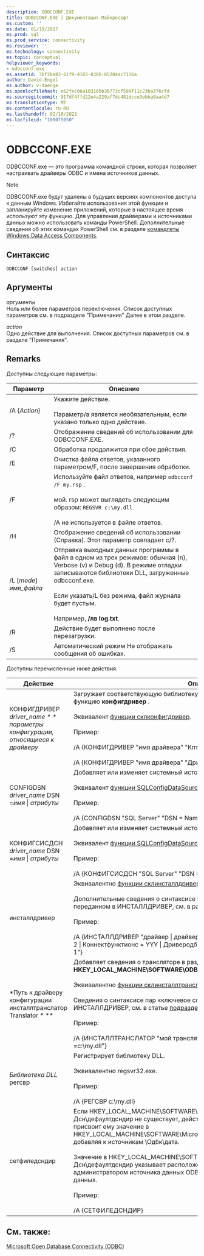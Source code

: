 ```yaml
---
description: ODBCCONF.EXE
title: ODBCCONF.EXE | Документация Майкрософт
ms.custom: ''
ms.date: 01/19/2017
ms.prod: sql
ms.prod_service: connectivity
ms.reviewer: ''
ms.technology: connectivity
ms.topic: conceptual
helpviewer_keywords:
- odbcconf.exe
ms.assetid: 3bf2be83-61f9-4183-836b-85204ac7116a
author: David-Engel
ms.author: v-daenge
ms.openlocfilehash: e62fec06a10316bb3b773cf599f11c23ba376cfd
ms.sourcegitcommit: 917df4ffd22e4a229af7dc481dcce3ebba0aa4d7
ms.translationtype: MT
ms.contentlocale: ru-RU
ms.lasthandoff: 02/10/2021
ms.locfileid: "100075050"
---
```

# <a name="odbcconfexe"></a>ODBCCONF.EXE
ODBCCONF.exe — это программа командной строки, которая позволяет настраивать драйверы ODBC и имена источников данных.  
  
> [!NOTE]  
>  ODBCCONF.exe будут удалены в будущих версиях компонентов доступа к данным Windows. Избегайте использования этой функции и запланируйте изменение приложений, которые в настоящее время используют эту функцию. Для управления драйверами и источниками данных можно использовать команды PowerShell. Дополнительные сведения об этих командах PowerShell см. в разделе [командлеты Windows Data Access Components](/powershell/module/wdac).  
  
## <a name="syntax"></a>Синтаксис  
  
```console  
ODBCCONF [switches] action  
```  
  
## <a name="arguments"></a>Аргументы  
 *аргументы*  
 Ноль или более параметров переключения. Список доступных параметров см. в подразделе "Примечания" Далее в этом разделе.  
  
 *action*  
 Одно действие для выполнения. Список доступных параметров см. в разделе "Примечания".  
  
## <a name="remarks"></a>Remarks  
 Доступны следующие параметры:  
  
|Параметр|Описание|  
|------------|-----------------|  
|/A {*Action*}|Укажите действие.<br /><br /> Параметр/a является необязательным, если указано только одно действие.|  
|/?|Отображение сведений об использовании для ODBCCONF.EXE.|  
|/C|Обработка продолжится при сбое действия.|  
|/E|Очистка файла ответов, указанного параметром/F, после завершения обработки.|  
|/F|Используйте файл ответов, например `odbcconf /F my.rsp` .<br /><br /> мой. rsp может выглядеть следующим образом: `REGSVR c:\my.dll`<br /><br /> /A не используется в файле ответов.|  
|/H|Отображение сведений об использовании (Справка). Этот параметр совпадает с/?.|  
|/L [*mode*] *имя_файла*|Отправка выходных данных программы в файл в одном из трех режимов: обычная (n), Verbose (v) и Debug (d). В режиме отладки записываются библиотеки DLL, загруженные odbcconf.exe.<br /><br /> Если указать/L без режима, файл журнала будет пустым.<br /><br /> Например, **/лв log.txt**.|  
|/R|Действие будет выполнено после перезагрузки.|  
|/S|Автоматический режим Не отображать сообщения об ошибках.|  
  
 Доступны перечисленные ниже действия.  
  
|Действие|Описание|  
|------------|-----------------|  
|КОНФИГДРИВЕР *driver_name * * параметры конфигурации, относящиеся к драйверу*|Загружает соответствующую библиотеку DLL установки драйвера и вызывает функцию **конфигдривер** .<br /><br /> Эквивалент [функции склконфигдривер](../odbc/reference/syntax/sqlconfigdriver-function.md).<br /><br /> Пример:<br /><br /> /A {КОНФИГДРИВЕР "имя драйвера" "Кптимеаут = 60"}<br /><br /> /A {КОНФИГДРИВЕР "имя драйвера" "Дриверодбквер = 03.80"}|  
|CONFIGDSN *driver_name* DSN =*имя* &#124; *атрибуты*|Добавляет или изменяет системный источник данных.<br /><br /> Эквивалент [функции SQLConfigDataSource](../odbc/reference/syntax/sqlconfigdatasource-function.md).<br /><br /> Пример:<br /><br /> /A {CONFIGDSN "SQL Server" "DSN = Name &#124; Server = SRV"}|  
|КОНФИГСИСДСН *driver_name* DSN =*имя* &#124; *атрибуты*|Добавляет или изменяет системный источник данных.<br /><br /> Эквивалент [функции SQLConfigDataSource](../odbc/reference/syntax/sqlconfigdatasource-function.md).<br /><br /> Пример:<br /><br /> /A {КОНФИГСИСДСН "SQL Server" "DSN = Name &#124; Server = SRV"}|  
|инсталлдривер|Эквивалентно [функции склинсталлдриверекс](../odbc/reference/syntax/sqlinstalldriverex-function.md).<br /><br /> Дополнительные сведения о синтаксисе пар «ключевое слово-значение», переданном в ИНСТАЛЛДРИВЕР, см. в разделе [подразделы спецификации драйвера](../odbc/reference/install/driver-specification-subkeys.md).<br /><br /> Пример:<br /><br /> /A {ИНСТАЛЛДРИВЕР "драйвер &#124; драйвер =c:\your.dll &#124; Setup =c:\your.dll &#124; Апилевел = 2 &#124; Коннектфунктионс = YYY &#124; Дриверодбквер = 03.50 &#124; Филеусаже = 0 &#124; Скллевел = 1"}|  
|*Путь к драйверу конфигурации инсталлтранслатор Translator * **|Добавляет сведения о трансляторе в раздел реестра **HKEY_LOCAL_MACHINE\SOFTWARE\ODBC\ODBCINST.INI \Одбк Translator** .<br /><br /> Эквивалентно [функции склинсталлтранслаторекс](../odbc/reference/syntax/sqlinstalltranslatorex-function.md).<br /><br /> Сведения о синтаксисе пар «ключевое слово-значение», переданном в ИНСТАЛЛДРИВЕР, см. в статье [подразделы спецификации переводчика](../odbc/reference/install/translator-specification-subkeys.md).<br /><br /> Пример:<br /><br /> /A {ИНСТАЛЛТРАНСЛАТОР "мой транслятор &#124; переводчик =c:\my.dll &#124; Setup =c:\my.dll"}|  
|*Библиотека DLL* регсвр|Регистрирует библиотеку DLL.<br /><br /> Эквивалентно regsvr32.exe.<br /><br /> Пример:<br /><br /> /A {РЕГСВР c:\my.dll}|  
|сетфиледсндир|Если HKEY_LOCAL_MACHINE\SOFTWARE\ODBC\ODBC.INI файл \ОДБК Дсн\дефаултдсндир не существует, действие СЕТФИЛЕДСНДИР создаст его и присвоит ему значение в HKEY_LOCAL_MACHINE\SOFTWARE\Microsoft\Windows\CurrentVersion\CommonFilesDir, добавляя к источникам \Одбк\дата.<br /><br /> Значение в HKEY_LOCAL_MACHINE\SOFTWARE\ODBC\ODBC.INI \ОДБК File Дсн\дефаултдсндир указывает расположение по умолчанию, используемое администратором источника данных ODBC при создании файлового источника данных.<br /><br /> Пример:<br /><br /> /A {СЕТФИЛЕДСНДИР}|  
  
## <a name="see-also"></a>См. также:  
 [Microsoft Open Database Connectivity (ODBC)](../odbc/microsoft-open-database-connectivity-odbc.md)
